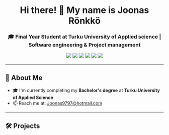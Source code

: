 <!-- Banner -->
<h1 align="center">Hi there! 👋 My name is Joonas Rönkkö</h1>
<h3 align="center">🎓 Final Year Student at Turku University of Applied science | Software engineering & Project management

<p align="center">
  <img src="https://img.shields.io/badge/Python-3776AB?style=flat-square&logo=python&logoColor=white" />
  <img src="https://img.shields.io/badge/C++-00599C?style=flat-square&logo=c%2b%2b&logoColor=white" />
  <img src="https://img.shields.io/badge/C%23-239120?style=flat-square&logo=c-sharp&logoColor=white" />
  <img src="https://img.shields.io/badge/CSS3-1572B6?style=flat-square&logo=css3&logoColor=white" />
  <img src="https://img.shields.io/badge/React-61DAFB?style=flat-square&logo=react&logoColor=black" />
  <img src="https://img.shields.io/badge/Git-F05032?style=flat-square&logo=git&logoColor=white" />
</p>


---

## 💼 About Me

- 🎓 I'm currently completing my **Bachelor's degree** at **Turku University of Applied Science**
- 📫 Reach me at: [Joonas9797@hotmail.com](mailto:Joonas9797@hotmail.com)

---

## 🛠️ Projects


